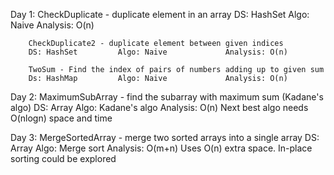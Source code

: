 Day 1:  CheckDuplicate - duplicate element in an array
        DS: HashSet         Algo: Naive             Analysis: O(n)

        CheckDuplicate2 - duplicate element between given indices
        DS: HashSet         Algo: Naive             Analysis: O(n)

        TwoSum - Find the index of pairs of numbers adding up to given sum
        Ds: HashMap         Algo: Naive             Analysis: O(n)

Day 2:  MaximumSubArray - find the subarray with maximum sum (Kadane's algo)
        DS: Array           Algo: Kadane's algo     Analysis: O(n)
        Next best algo needs O(nlogn) space and time

Day 3:  MergeSortedArray - merge two sorted arrays into a single array
        DS: Array           Algo: Merge sort        Analysis: O(m+n)
        Uses O(n) extra space. In-place sorting could be explored